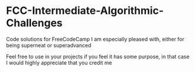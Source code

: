 # FCC-Intermediate-Algorithmic-Challenges
Code solutions for FreeCodeCamp I am especially pleased with, either for being superneat or superadvanced

Feel free to use in your projects if you feel it has some purpose, in that case I would highly appreciate that you credit me
